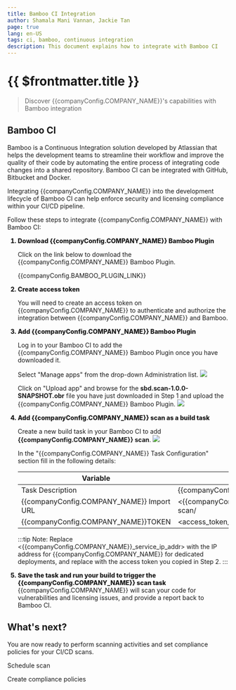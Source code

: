 ```yaml
---
title: Bamboo CI Integration
author: Shamala Mani Vannan, Jackie Tan
page: true
lang: en-US
tags: ci, bamboo, continuous integration
description: This document explains how to integrate with Bamboo CI
---
```


<script setup>
import { companyConfig } from '../../../config/companyConfig.js'
</script>
<style>
    li {
        font-weight: 800;
    }
</style>

<ClientOnly>

# {{ $frontmatter.title }}

> Discover {{companyConfig.COMPANY_NAME}}'s capabilities with Bamboo integration

## Bamboo CI

Bamboo is a Continuous Integration solution developed by Atlassian that helps the development teams to streamline their workflow and improve the quality of their code by automating the entire process of integrating code changes into a shared repository. Bamboo CI can be integrated with GitHub, Bitbucket and Docker.

Integrating {{companyConfig.COMPANY_NAME}} into the development lifecycle of Bamboo CI can help enforce security and licensing compliance within your CI/CD pipeline.

Follow these steps to integrate {{companyConfig.COMPANY_NAME}} with Bamboo CI:

<ol>
<li>Download {{companyConfig.COMPANY_NAME}} Bamboo Plugin</li>

Click on the link below to download the {{companyConfig.COMPANY_NAME}} Bamboo Plugin.

<a :href="`${companyConfig.BAMBOO_PLUGIN_LINK}`">{{companyConfig.BAMBOO_PLUGIN_LINK}}</a>

<li>Create access token</li>

You will need to create an access token on {{companyConfig.COMPANY_NAME}} to authenticate and authorize the integration between {{companyConfig.COMPANY_NAME}} and Bamboo.

<li>Add {{companyConfig.COMPANY_NAME}} Bamboo Plugin</li>

Log in to your Bamboo CI to add the {{companyConfig.COMPANY_NAME}} Bamboo Plugin once you have downloaded it.

Select "Manage apps" from the drop-down Administration list.
<img src="/images/Build-based-Scan-CICD-Pipeline/bamboo/step3.1.png"/>

Click on "Upload app" and browse for the <b>sbd.scan-1.0.0-SNAPSHOT.obr</b> file you have just downloaded in Step 1 and upload the {{companyConfig.COMPANY_NAME}} Bamboo Plugin.
<img src="/images/Build-based-Scan-CICD-Pipeline/bamboo/step3.2.png"/>

<li>Add {{companyConfig.COMPANY_NAME}} scan as a build task</li>

Create a new build task in your Bamboo CI to add <b>{{companyConfig.COMPANY_NAME}} scan</b>.
<img src="/images/Build-based-Scan-CICD-Pipeline/bamboo/step4.1.png"/>

In the "{{companyConfig.COMPANY_NAME}} Task Configuration" section fill in the following details:

<table>
    <thead>
        <th>Variable</th>
        <th>Value</th>
    </thead>
    <tbody>
        <tr>
            <td>Task Description</td>
            <td>{{companyConfig.COMPANY_NAME}} CI Scan</td>
        </tr>
        <tr>
            <td>{{companyConfig.COMPANY_NAME}} Import URL</td>
            <td>&lt;{{companyConfig.COMPANY_NAME}}_service_ip_addr&gt;/ci-scan/</td>
        </tr>
        <tr>
            <td>{{companyConfig.COMPANY_NAME}}TOKEN</td>
            <td>&lt;access_token_you_just_copied&gt;/ci-scan/</td>
        </tr>
    </tbody>
</table>

:::tip Note: Replace <{{companyConfig.COMPANY_NAME}}\_service_ip_addr> with the IP address for {{companyConfig.COMPANY_NAME}} for dedicated deployments, and replace with the access token you copied in Step 2.
:::

<li>Save the task and run your build to trigger the {{companyConfig.COMPANY_NAME}} scan task</li>
{{companyConfig.COMPANY_NAME}} will scan your code for vulnerabilities and licensing issues, and provide a report back to Bamboo CI.

</ol>

## What's next?

You are now ready to perform scanning activities and set compliance policies for your CI/CD scans.

Schedule scan

Create compliance policies

</ClientOnly>
